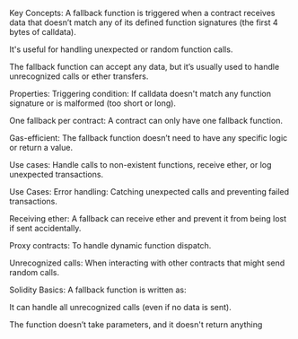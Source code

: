 Key Concepts:
A fallback function is triggered when a contract receives data that doesn’t match any of its defined function signatures (the first 4 bytes of calldata).

It's useful for handling unexpected or random function calls.

The fallback function can accept any data, but it’s usually used to handle unrecognized calls or ether transfers.

Properties:
Triggering condition: If calldata doesn't match any function signature or is malformed (too short or long).

One fallback per contract: A contract can only have one fallback function.

Gas-efficient: The fallback function doesn’t need to have any specific logic or return a value.

Use cases: Handle calls to non-existent functions, receive ether, or log unexpected transactions.

Use Cases:
Error handling: Catching unexpected calls and preventing failed transactions.

Receiving ether: A fallback can receive ether and prevent it from being lost if sent accidentally.

Proxy contracts: To handle dynamic function dispatch.

Unrecognized calls: When interacting with other contracts that might send random calls.

Solidity Basics:
A fallback function is written as:

It can handle all unrecognized calls (even if no data is sent).

The function doesn’t take parameters, and it doesn't return anything

